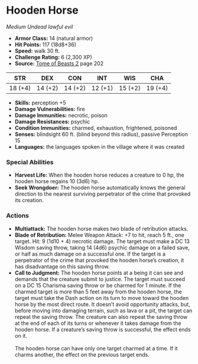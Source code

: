 # Hooden Horse

*Medium* *Undead* *lawful evil*

- **Armor Class:** 14 (natural armor)
- **Hit Points:** 117 (18d8+36)
- **Speed:** walk 30 ft.
- **Challenge Rating:** 6 (2,300 XP)
- **Source:** [Tome of Beasts 2](https://koboldpress.com/kpstore/product/tome-of-beasts-2-for-5th-edition) page 202

| STR | DEX | CON | INT | WIS | CHA |
| --- | --- | --- | --- | --- | --- |
| 18 (+4) | 14 (+2) | 14 (+2) | 12 (+1) | 15 (+2) | 19 (+4) |

- **Skills:** perception +5
- **Damage Vulnerabilities:** fire
- **Damage Immunities:** necrotic, poison
- **Damage Resistances:** psychic
- **Condition Immunities:** charmed, exhaustion, frightened, poisoned
- **Senses:** blindsight 60 ft. (blind beyond this radius), passive Perception 15
- **Languages:** the languages spoken in the village where it was created
### Special Abilities
- **Harvest Life:** When the hooden horse reduces a creature to 0 hp, the hooden horse regains 10 (3d6) hp.
- **Seek Wrongdoer:** The hooden horse automatically knows the general direction to the nearest surviving perpetrator of the crime that provoked its creation.
### Actions
- **Multiattack:** The hooden horse makes two blade of retribution attacks.
- **Blade of Retribution:** Melee Weapon Attack: +7 to hit, reach 5 ft., one target. Hit: 9 (1d10 + 4) necrotic damage. The target must make a DC 13 Wisdom saving throw, taking 14 (4d6) psychic damage on a failed save, or half as much damage on a successful one. If the target is a perpetrator of the crime that provoked the hooden horse’s creation, it has disadvantage on this saving throw.
- **Call to Judgment:** The hooden horse points at a being it can see and demands that the creature submit to justice. The target must succeed on a DC 15 Charisma saving throw or be charmed for 1 minute. If the charmed target is more than 5 feet away from the hooden horse, the target must take the Dash action on its turn to move toward the hooden horse by the most direct route. It doesn’t avoid opportunity attacks, but, before moving into damaging terrain, such as lava or a pit, the target can repeat the saving throw. The creature can also repeat the saving throw at the end of each of its turns or whenever it takes damage from the hooden horse. If a creature’s saving throw is successful, the effect ends on it.<br><br>The hooden horse can have only one target charmed at a time. If it charms another, the effect on the previous target ends.


